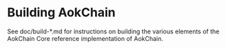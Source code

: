 Building AokChain
================

See doc/build-*.md for instructions on building the various
elements of the AokChain Core reference implementation of AokChain.
